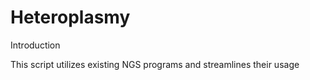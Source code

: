 # Heteroplasmy

Introduction

This script utilizes existing NGS programs and streamlines their usage

